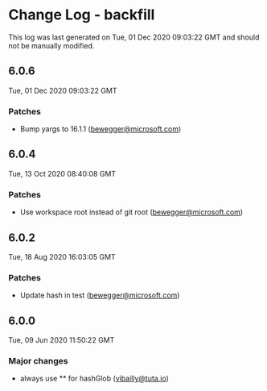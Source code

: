 # Change Log - backfill

This log was last generated on Tue, 01 Dec 2020 09:03:22 GMT and should not be manually modified.

<!-- Start content -->

## 6.0.6

Tue, 01 Dec 2020 09:03:22 GMT

### Patches

- Bump yargs to 16.1.1 (bewegger@microsoft.com)

## 6.0.4

Tue, 13 Oct 2020 08:40:08 GMT

### Patches

- Use workspace root instead of git root (bewegger@microsoft.com)

## 6.0.2

Tue, 18 Aug 2020 16:03:05 GMT

### Patches

- Update hash in test (bewegger@microsoft.com)

## 6.0.0

Tue, 09 Jun 2020 11:50:22 GMT

### Major changes

- always use ** for hashGlob (vibailly@tuta.io)
